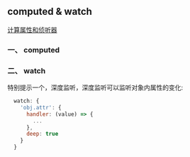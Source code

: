 ## computed & watch

[计算属性和侦听器](https://cn.vuejs.org/v2/guide/computed.html)

### 一、 computed

### 二、 watch

特别提示一个，深度监听，深度监听可以监听对象内属性的变化:

```javascript
  watch: {
    'obj.attr': {
      handler: (value) => {
        ...
      },
      deep: true
    }
  }
```